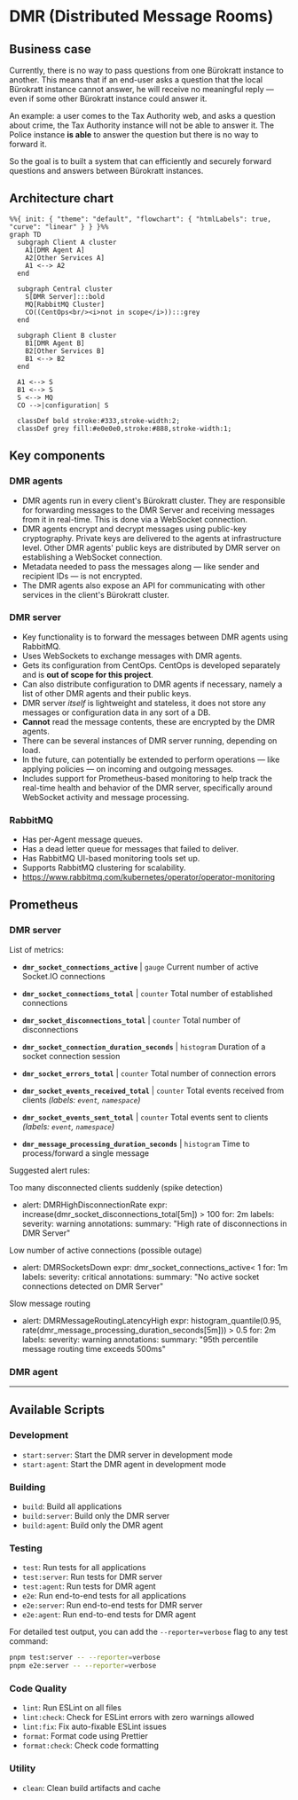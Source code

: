 # DMR (Distributed Message Rooms)

## Business case

Currently, there is no way to pass questions from one Bürokratt instance to another. This means that if an end-user asks a question that the local Bürokratt instance cannot answer, he will receive no meaningful reply — even if some other Bürokratt instance could answer it.

An example: a user comes to the Tax Authority web, and asks a question about crime, the Tax Authority instance will not be able to answer it. The Police instance **is able** to answer the question but there is no way to forward it.

So the goal is to built a system that can efficiently and securely forward questions and answers between Bürokratt instances.

## Architecture chart

```mermaid
%%{ init: { "theme": "default", "flowchart": { "htmlLabels": true, "curve": "linear" } } }%%
graph TD
  subgraph Client A cluster
    A1[DMR Agent A]
    A2[Other Services A]
    A1 <--> A2
  end

  subgraph Central cluster
    S[DMR Server]:::bold
    MQ[RabbitMQ Cluster]
    CO((CentOps<br/><i>not in scope</i>)):::grey
  end

  subgraph Client B cluster
    B1[DMR Agent B]
    B2[Other Services B]
    B1 <--> B2
  end

  A1 <--> S
  B1 <--> S
  S <--> MQ
  CO -->|configuration| S

  classDef bold stroke:#333,stroke-width:2;
  classDef grey fill:#e0e0e0,stroke:#888,stroke-width:1;
```

## Key components

### DMR agents

- DMR agents run in every client's Bürokratt cluster. They are responsible for forwarding messages to the DMR Server and receiving messages from it in real-time. This is done via a WebSocket connection.
- DMR agents encrypt and decrypt messages using public-key cryptography. Private keys are delivered to the agents at infrastructure level. Other DMR agents' public keys are distributed by DMR server on establishing a WebSocket connection.
- Metadata needed to pass the messages along — like sender and recipient IDs — is not encrypted.
- The DMR agents also expose an API for communicating with other services in the client's Bürokratt cluster.

### DMR server

- Key functionality is to forward the messages between DMR agents using RabbitMQ.
- Uses WebSockets to exchange messages with DMR agents.
- Gets its configuration from CentOps. CentOps is developed separately and is **out of scope for this project**.
- Can also distribute configuration to DMR agents if necessary, namely a list of other DMR agents and their public keys.
- DMR server _itself_ is lightweight and stateless, it does not store any messages or configuration data in any sort of a DB.
- **Cannot** read the message contents, these are encrypted by the DMR agents.
- There can be several instances of DMR server running, depending on load.
- In the future, can potentially be extended to perform operations — like applying policies — on incoming and outgoing messages.
- Includes support for Prometheus-based monitoring to help track the real-time health and behavior of the DMR server, specifically around WebSocket activity and message processing.

### RabbitMQ

- Has per-Agent message queues.
- Has a dead letter queue for messages that failed to deliver.
- Has RabbitMQ UI-based monitoring tools set up.
- Supports RabbitMQ clustering for scalability.
- https://www.rabbitmq.com/kubernetes/operator/operator-monitoring

## Prometheus

### DMR server

List of metrics:

* **`dmr_socket_connections_active`** | `gauge`
  Current number of active Socket.IO connections

* **`dmr_socket_connections_total`** | `counter`
  Total number of established connections

* **`dmr_socket_disconnections_total`** | `counter`
  Total number of disconnections

* **`dmr_socket_connection_duration_seconds`** | `histogram`
  Duration of a socket connection session

* **`dmr_socket_errors_total`** | `counter`
  Total number of connection errors

* **`dmr_socket_events_received_total`** | `counter`
  Total events received from clients
  *(labels: `event`, `namespace`)*

* **`dmr_socket_events_sent_total`** | `counter`
  Total events sent to clients
  *(labels: `event`, `namespace`)*

* **`dmr_message_processing_duration_seconds`** | `histogram`
  Time to process/forward a single message

Suggested alert rules:

 Too many disconnected clients suddenly (spike detection)
- alert: DMRHighDisconnectionRate
  expr: increase(dmr_socket_disconnections_total[5m]) > 100
  for: 2m
  labels:
    severity: warning
  annotations:
    summary: "High rate of disconnections in DMR Server"

 Low number of active connections (possible outage)
- alert: DMRSocketsDown
  expr: dmr_socket_connections_active< 1
  for: 1m
  labels:
    severity: critical
  annotations:
    summary: "No active socket connections detected on DMR Server"

 Slow message routing
- alert: DMRMessageRoutingLatencyHigh
  expr: histogram_quantile(0.95, rate(dmr_message_processing_duration_seconds[5m])) > 0.5
  for: 2m
  labels:
    severity: warning
  annotations:
    summary: "95th percentile message routing time exceeds 500ms"

### DMR agent

---

## Available Scripts

### Development

- `start:server`: Start the DMR server in development mode
- `start:agent`: Start the DMR agent in development mode

### Building

- `build`: Build all applications
- `build:server`: Build only the DMR server
- `build:agent`: Build only the DMR agent

### Testing

- `test`: Run tests for all applications
- `test:server`: Run tests for DMR server
- `test:agent`: Run tests for DMR agent
- `e2e`: Run end-to-end tests for all applications
- `e2e:server`: Run end-to-end tests for DMR server
- `e2e:agent`: Run end-to-end tests for DMR agent

For detailed test output, you can add the `--reporter=verbose` flag to any test command:

```bash
pnpm test:server -- --reporter=verbose
pnpm e2e:server -- --reporter=verbose
```

### Code Quality

- `lint`: Run ESLint on all files
- `lint:check`: Check for ESLint errors with zero warnings allowed
- `lint:fix`: Fix auto-fixable ESLint issues
- `format`: Format code using Prettier
- `format:check`: Check code formatting

### Utility

- `clean`: Clean build artifacts and cache
